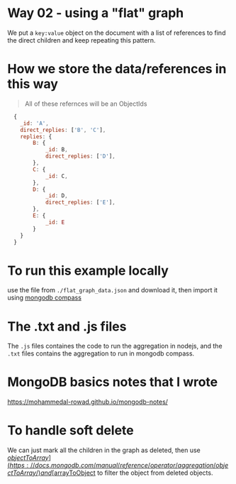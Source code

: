 # Way 02 - using a "flat" graph

We put a `key:value` object on the document with a list of references to find the direct children and keep repeating this pattern.

# How we store the data/references in this way

> All of these refernces will be an ObjectIds

```js
  {
    _id: 'A',
    direct_replies: ['B', 'C'],
    replies: {
        B: {
            _id: B,
            direct_replies: ['D'],
        },
        C: {
            _id: C,
        },
        D: {
            _id: D,
            direct_replies: ['E'],
        },
        E: {
            _id: E
        }
    }
  }
```

# To run this example locally

use the file from `./flat_graph_data.json` and download it, then import it using [mongodb compass](https://www.mongodb.com/products/compass) 


# The .txt and .js files

The `.js` files containes the code to run the aggregation in nodejs, and the `.txt` files contains the aggregation to run in mongodb compass.

# MongoDB basics notes that I wrote

https://mohammedal-rowad.github.io/mongodb-notes/


# To handle soft delete 

We can just mark all the children in the graph as deleted, then use [$objectToArray](https://docs.mongodb.com/manual/reference/operator/aggregation/objectToArray/) and [$arrayToObject](https://docs.mongodb.com/manual/reference/operator/aggregation/arrayToObject/) to filter the object from deleted objects.